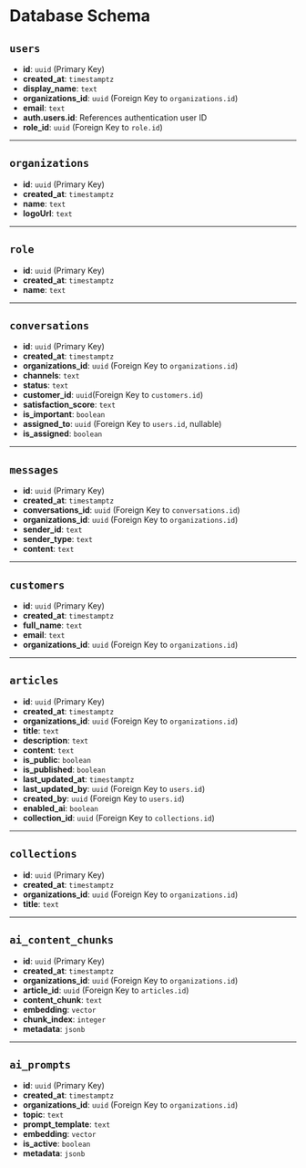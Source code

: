 # Database Schema

## `users`
- **id**: `uuid` (Primary Key)
- **created_at**: `timestamptz`
- **display_name**: `text`
- **organizations_id**: `uuid` (Foreign Key to `organizations.id`)
- **email**: `text`
- **auth.users.id**: References authentication user ID
- **role_id**: `uuid` (Foreign Key to `role.id`)

---

## `organizations`
- **id**: `uuid` (Primary Key)
- **created_at**: `timestamptz`
- **name**: `text`
- **logoUrl**: `text`


---

## `role`
- **id**: `uuid` (Primary Key)
- **created_at**: `timestamptz`
- **name**: `text`

---

## `conversations`
- **id**: `uuid` (Primary Key)
- **created_at**: `timestamptz`
- **organizations_id**: `uuid` (Foreign Key to `organizations.id`)
- **channels**: `text`
- **status**: `text`
- **customer_id**: `uuid`(Foreign Key to `customers.id`)
- **satisfaction_score**: `text`
- **is_important**: `boolean`
- **assigned_to**: `uuid` (Foreign Key to `users.id`, nullable)
- **is_assigned**: `boolean`

---

## `messages`
- **id**: `uuid` (Primary Key)
- **created_at**: `timestamptz`
- **conversations_id**: `uuid` (Foreign Key to `conversations.id`)
- **organizations_id**: `uuid` (Foreign Key to `organizations.id`)
- **sender_id**: `text`
- **sender_type**: `text`
- **content**: `text`

---

## `customers`
- **id**: `uuid` (Primary Key)
- **created_at**: `timestamptz`
- **full_name**: `text`
- **email**: `text`
- **organizations_id**: `uuid` (Foreign Key to `organizations.id`)

---

## `articles`
- **id**: `uuid` (Primary Key)
- **created_at**: `timestamptz`
- **organizations_id**: `uuid` (Foreign Key to `organizations.id`)
- **title**: `text`
- **description**: `text`
- **content**: `text`
- **is_public**: `boolean`
- **is_published**: `boolean`
- **last_updated_at**: `timestamptz`
- **last_updated_by**: `uuid` (Foreign Key to `users.id`)
- **created_by**: `uuid` (Foreign Key to `users.id`)
- **enabled_ai**: `boolean`
- **collection_id**: `uuid` (Foreign Key to `collections.id`)

---

## `collections`
- **id**: `uuid` (Primary Key)
- **created_at**: `timestamptz`
- **organizations_id**: `uuid` (Foreign Key to `organizations.id`)
- **title**: `text`

---

## `ai_content_chunks`
- **id**: `uuid` (Primary Key)
- **created_at**: `timestamptz`
- **organizations_id**: `uuid` (Foreign Key to `organizations.id`)
- **article_id**: `uuid` (Foreign Key to `articles.id`)
- **content_chunk**: `text`
- **embedding**: `vector`
- **chunk_index**: `integer`
- **metadata**: `jsonb`
---

## `ai_prompts`
- **id**: `uuid` (Primary Key)
- **created_at**: `timestamptz`
- **organizations_id**: `uuid` (Foreign Key to `organizations.id`)
- **topic**: `text`
- **prompt_template**: `text`
- **embedding**: `vector`
- **is_active**: `boolean`
- **metadata**: `jsonb`

